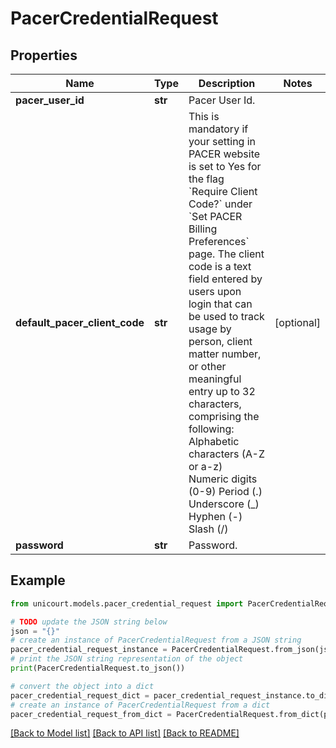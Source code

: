 # PacerCredentialRequest


## Properties

Name | Type | Description | Notes
------------ | ------------- | ------------- | -------------
**pacer_user_id** | **str** | Pacer User Id. | 
**default_pacer_client_code** | **str** | This is mandatory if your setting in PACER website is set to Yes for the flag &#x60;Require Client Code?&#x60; under &#x60;Set PACER Billing Preferences&#x60; page. The client code is a text field entered by users upon login that can be used to track usage by person, client matter number, or other meaningful entry up to 32 characters, comprising the following:    Alphabetic characters (A-Z or a-z)    Numeric digits (0-9)   Period (.)    Underscore (_)    Hyphen (-)    Slash (/) | [optional] 
**password** | **str** | Password. | 

## Example

```python
from unicourt.models.pacer_credential_request import PacerCredentialRequest

# TODO update the JSON string below
json = "{}"
# create an instance of PacerCredentialRequest from a JSON string
pacer_credential_request_instance = PacerCredentialRequest.from_json(json)
# print the JSON string representation of the object
print(PacerCredentialRequest.to_json())

# convert the object into a dict
pacer_credential_request_dict = pacer_credential_request_instance.to_dict()
# create an instance of PacerCredentialRequest from a dict
pacer_credential_request_from_dict = PacerCredentialRequest.from_dict(pacer_credential_request_dict)
```
[[Back to Model list]](../README.md#documentation-for-models) [[Back to API list]](../README.md#documentation-for-api-endpoints) [[Back to README]](../README.md)


